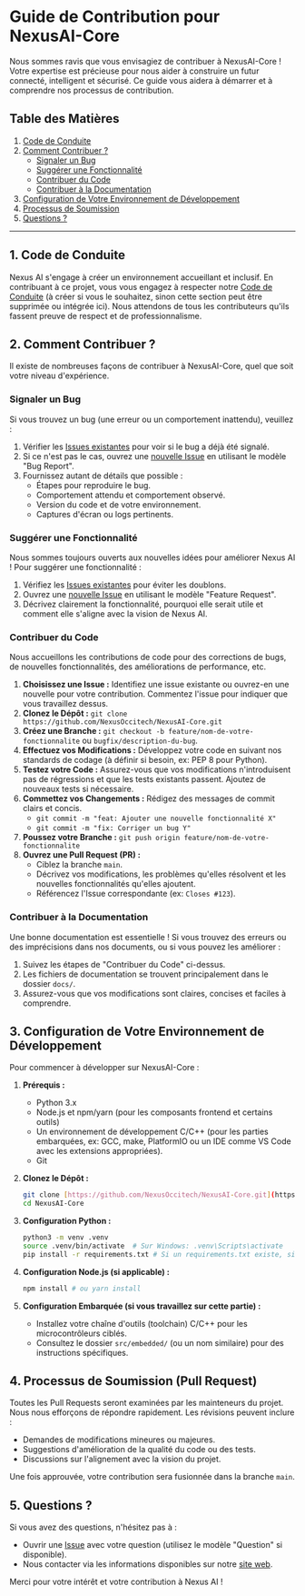 # Guide de Contribution pour NexusAI-Core

Nous sommes ravis que vous envisagiez de contribuer à NexusAI-Core ! Votre expertise est précieuse pour nous aider à construire un futur connecté, intelligent et sécurisé. Ce guide vous aidera à démarrer et à comprendre nos processus de contribution.

## Table des Matières

1.  [Code de Conduite](#1-code-de-conduite)
2.  [Comment Contribuer ?](#2-comment-contribuer-)
    * [Signaler un Bug](#signaler-un-bug)
    * [Suggérer une Fonctionnalité](#suggerer-une-fonctionnalite)
    * [Contribuer du Code](#contribuer-du-code)
    * [Contribuer à la Documentation](#contribuer-a-la-documentation)
3.  [Configuration de Votre Environnement de Développement](#3-configuration-de-votre-environnement-de-developpement)
4.  [Processus de Soumission](#4-processus-de-soumission)
5.  [Questions ?](#5-questions-)

---

## 1. Code de Conduite

Nexus AI s'engage à créer un environnement accueillant et inclusif. En contribuant à ce projet, vous vous engagez à respecter notre [Code de Conduite](./CODE_OF_CONDUCT.md) (à créer si vous le souhaitez, sinon cette section peut être supprimée ou intégrée ici). Nous attendons de tous les contributeurs qu'ils fassent preuve de respect et de professionnalisme.

## 2. Comment Contribuer ?

Il existe de nombreuses façons de contribuer à NexusAI-Core, quel que soit votre niveau d'expérience.

### Signaler un Bug

Si vous trouvez un bug (une erreur ou un comportement inattendu), veuillez :
1.  Vérifier les [Issues existantes](https://github.com/NexusOccitech/NexusAI-Core/issues) pour voir si le bug a déjà été signalé.
2.  Si ce n'est pas le cas, ouvrez une [nouvelle Issue](https://github.com/NexusOccitech/NexusAI-Core/issues/new/choose) en utilisant le modèle "Bug Report".
3.  Fournissez autant de détails que possible :
    * Étapes pour reproduire le bug.
    * Comportement attendu et comportement observé.
    * Version du code et de votre environnement.
    * Captures d'écran ou logs pertinents.

### Suggérer une Fonctionnalité

Nous sommes toujours ouverts aux nouvelles idées pour améliorer Nexus AI ! Pour suggérer une fonctionnalité :
1.  Vérifiez les [Issues existantes](https://github.com/NexusOccitech/NexusAI-Core/issues) pour éviter les doublons.
2.  Ouvrez une [nouvelle Issue](https://github.com/NexusOccitech/NexusAI-Core/issues/new/choose) en utilisant le modèle "Feature Request".
3.  Décrivez clairement la fonctionnalité, pourquoi elle serait utile et comment elle s'aligne avec la vision de Nexus AI.

### Contribuer du Code

Nous accueillons les contributions de code pour des corrections de bugs, de nouvelles fonctionnalités, des améliorations de performance, etc.
1.  **Choisissez une Issue :** Identifiez une issue existante ou ouvrez-en une nouvelle pour votre contribution. Commentez l'issue pour indiquer que vous travaillez dessus.
2.  **Clonez le Dépôt :** `git clone https://github.com/NexusOccitech/NexusAI-Core.git`
3.  **Créez une Branche :** `git checkout -b feature/nom-de-votre-fonctionnalite` ou `bugfix/description-du-bug`.
4.  **Effectuez vos Modifications :** Développez votre code en suivant nos standards de codage (à définir si besoin, ex: PEP 8 pour Python).
5.  **Testez votre Code :** Assurez-vous que vos modifications n'introduisent pas de régressions et que les tests existants passent. Ajoutez de nouveaux tests si nécessaire.
6.  **Commettez vos Changements :** Rédigez des messages de commit clairs et concis.
    * `git commit -m "feat: Ajouter une nouvelle fonctionnalité X"`
    * `git commit -m "fix: Corriger un bug Y"`
7.  **Poussez votre Branche :** `git push origin feature/nom-de-votre-fonctionnalite`
8.  **Ouvrez une Pull Request (PR) :**
    * Ciblez la branche `main`.
    * Décrivez vos modifications, les problèmes qu'elles résolvent et les nouvelles fonctionnalités qu'elles ajoutent.
    * Référencez l'Issue correspondante (ex: `Closes #123`).

### Contribuer à la Documentation

Une bonne documentation est essentielle ! Si vous trouvez des erreurs ou des imprécisions dans nos documents, ou si vous pouvez les améliorer :
1.  Suivez les étapes de "Contribuer du Code" ci-dessus.
2.  Les fichiers de documentation se trouvent principalement dans le dossier `docs/`.
3.  Assurez-vous que vos modifications sont claires, concises et faciles à comprendre.

## 3. Configuration de Votre Environnement de Développement

Pour commencer à développer sur NexusAI-Core :

1.  **Prérequis :**
    * Python 3.x
    * Node.js et npm/yarn (pour les composants frontend et certains outils)
    * Un environnement de développement C/C++ (pour les parties embarquées, ex: GCC, make, PlatformIO ou un IDE comme VS Code avec les extensions appropriées).
    * Git

2.  **Clonez le Dépôt :**
    ```bash
    git clone [https://github.com/NexusOccitech/NexusAI-Core.git](https://github.com/NexusOccitech/NexusAI-Core.git)
    cd NexusAI-Core
    ```

3.  **Configuration Python :**
    ```bash
    python3 -m venv .venv
    source .venv/bin/activate  # Sur Windows: .venv\Scripts\activate
    pip install -r requirements.txt # Si un requirements.txt existe, sinon installer les dépendances manuellement
    ```

4.  **Configuration Node.js (si applicable) :**
    ```bash
    npm install # ou yarn install
    ```

5.  **Configuration Embarquée (si vous travaillez sur cette partie) :**
    * Installez votre chaîne d'outils (toolchain) C/C++ pour les microcontrôleurs ciblés.
    * Consultez le dossier `src/embedded/` (ou un nom similaire) pour des instructions spécifiques.

## 4. Processus de Soumission (Pull Request)

Toutes les Pull Requests seront examinées par les mainteneurs du projet. Nous nous efforçons de répondre rapidement. Les révisions peuvent inclure :
* Demandes de modifications mineures ou majeures.
* Suggestions d'amélioration de la qualité du code ou des tests.
* Discussions sur l'alignement avec la vision du projet.

Une fois approuvée, votre contribution sera fusionnée dans la branche `main`.

## 5. Questions ?

Si vous avez des questions, n'hésitez pas à :
* Ouvrir une [Issue](https://github.com/NexusOccitech/NexusAI-Core/issues) avec votre question (utilisez le modèle "Question" si disponible).
* Nous contacter via les informations disponibles sur notre [site web](./assets/presentations/NexusWebsite5.html).

Merci pour votre intérêt et votre contribution à Nexus AI !
